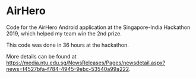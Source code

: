 # AirHero
Code for the AirHero Android application at the Singapore-India Hackathon 2019, which helped my team win the 2nd prize.

This code was done in 36 hours at the hackathon.

More details can be found at https://media.ntu.edu.sg/NewsReleases/Pages/newsdetail.aspx?news=f4527bfa-f784-4945-9ebc-53540a99a222.
